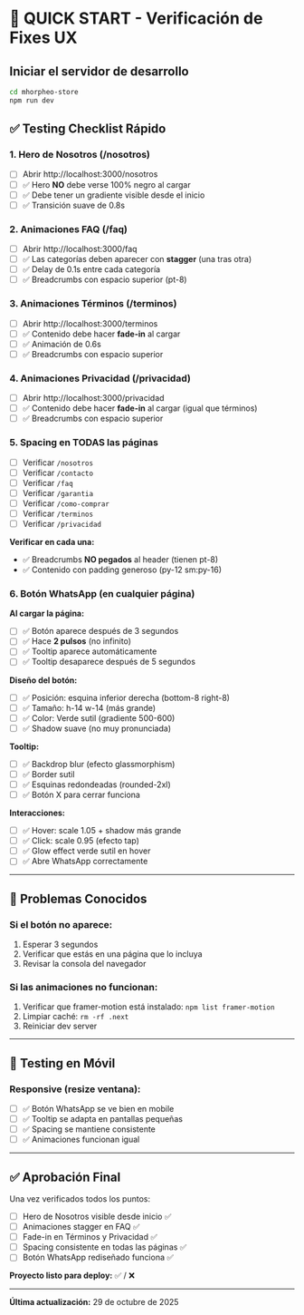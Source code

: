 # 🚀 QUICK START - Verificación de Fixes UX

## Iniciar el servidor de desarrollo

```bash
cd mhorpheo-store
npm run dev
```

## ✅ Testing Checklist Rápido

### 1. Hero de Nosotros (/nosotros)
- [ ] Abrir http://localhost:3000/nosotros
- [ ] ✅ Hero **NO** debe verse 100% negro al cargar
- [ ] ✅ Debe tener un gradiente visible desde el inicio
- [ ] ✅ Transición suave de 0.8s

### 2. Animaciones FAQ (/faq)
- [ ] Abrir http://localhost:3000/faq
- [ ] ✅ Las categorías deben aparecer con **stagger** (una tras otra)
- [ ] ✅ Delay de 0.1s entre cada categoría
- [ ] ✅ Breadcrumbs con espacio superior (pt-8)

### 3. Animaciones Términos (/terminos)
- [ ] Abrir http://localhost:3000/terminos
- [ ] ✅ Contenido debe hacer **fade-in** al cargar
- [ ] ✅ Animación de 0.6s
- [ ] ✅ Breadcrumbs con espacio superior

### 4. Animaciones Privacidad (/privacidad)
- [ ] Abrir http://localhost:3000/privacidad
- [ ] ✅ Contenido debe hacer **fade-in** al cargar (igual que términos)
- [ ] ✅ Breadcrumbs con espacio superior

### 5. Spacing en TODAS las páginas
- [ ] Verificar `/nosotros`
- [ ] Verificar `/contacto`
- [ ] Verificar `/faq`
- [ ] Verificar `/garantia`
- [ ] Verificar `/como-comprar`
- [ ] Verificar `/terminos`
- [ ] Verificar `/privacidad`

**Verificar en cada una:**
- ✅ Breadcrumbs **NO pegados** al header (tienen pt-8)
- ✅ Contenido con padding generoso (py-12 sm:py-16)

### 6. Botón WhatsApp (en cualquier página)

**Al cargar la página:**
- [ ] ✅ Botón aparece después de 3 segundos
- [ ] ✅ Hace **2 pulsos** (no infinito)
- [ ] ✅ Tooltip aparece automáticamente
- [ ] ✅ Tooltip desaparece después de 5 segundos

**Diseño del botón:**
- [ ] ✅ Posición: esquina inferior derecha (bottom-8 right-8)
- [ ] ✅ Tamaño: h-14 w-14 (más grande)
- [ ] ✅ Color: Verde sutil (gradiente 500-600)
- [ ] ✅ Shadow suave (no muy pronunciada)

**Tooltip:**
- [ ] ✅ Backdrop blur (efecto glassmorphism)
- [ ] ✅ Border sutil
- [ ] ✅ Esquinas redondeadas (rounded-2xl)
- [ ] ✅ Botón X para cerrar funciona

**Interacciones:**
- [ ] ✅ Hover: scale 1.05 + shadow más grande
- [ ] ✅ Click: scale 0.95 (efecto tap)
- [ ] ✅ Glow effect verde sutil en hover
- [ ] ✅ Abre WhatsApp correctamente

---

## 🐛 Problemas Conocidos

### Si el botón no aparece:
1. Esperar 3 segundos
2. Verificar que estás en una página que lo incluya
3. Revisar la consola del navegador

### Si las animaciones no funcionan:
1. Verificar que framer-motion está instalado: `npm list framer-motion`
2. Limpiar caché: `rm -rf .next`
3. Reiniciar dev server

---

## 📱 Testing en Móvil

### Responsive (resize ventana):
- [ ] ✅ Botón WhatsApp se ve bien en mobile
- [ ] ✅ Tooltip se adapta en pantallas pequeñas
- [ ] ✅ Spacing se mantiene consistente
- [ ] ✅ Animaciones funcionan igual

---

## ✅ Aprobación Final

Una vez verificados todos los puntos:

- [ ] Hero de Nosotros visible desde inicio ✅
- [ ] Animaciones stagger en FAQ ✅
- [ ] Fade-in en Términos y Privacidad ✅
- [ ] Spacing consistente en todas las páginas ✅
- [ ] Botón WhatsApp rediseñado funciona ✅

**Proyecto listo para deploy:** ✅ / ❌

---

**Última actualización:** 29 de octubre de 2025
